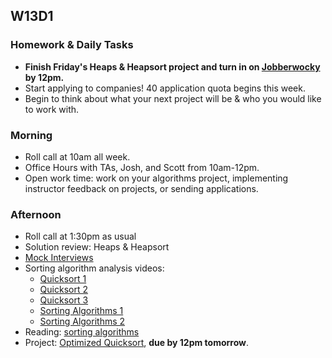 ## W13D1

### Homework & Daily Tasks

* **Finish Friday's Heaps & Heapsort project and turn in on [Jobberwocky][Jobberwocky] by 12pm.**
* Start applying to companies!  40 application quota begins this week.
* Begin to think about what your next project will be & who you would like to work with.

### Morning

* Roll call at 10am all week.
* Office Hours with TAs, Josh, and Scott from 10am-12pm.
* Open work time: work on your algorithms project, implementing instructor feedback on projects, or sending applications.

### Afternoon

* Roll call at 1:30pm as usual
* Solution review: Heaps & Heapsort
* [Mock Interviews][pair-boarding-index]
* Sorting algorithm analysis videos:
   * [Quicksort 1][quicksort1]
   * [Quicksort 2][quicksort2]
   * [Quicksort 3][quicksort3]
   * [Sorting Algorithms 1][sorting1]
   * [Sorting Algorithms 2][sorting2]
* Reading: [sorting algorithms][sorting-readings]
* Project: [Optimized Quicksort][quicksort], **due by 12pm tomorrow**.


<!-- LINKS -->

<!-- Internal Resources -->
[Jobberwocky]: http://progress.appacademy.io/jobberwocky
[calendar]: https://calendar.google.com/calendar/embed?src=appacademy.io_r61pl5c3vl1vatl28hquvhtf4o%40group.calendar.google.com&ctz=America/Los_Angeles

<!-- Technical Interview Resources -->
[pair-boarding-index]: ../technical-skills/whiteboarding/index.md#d10

<!-- Algorithms Projects & Lectures -->

[quicksort1]: https://vimeo.com/192003395/f90890d138
[quicksort2]: https://vimeo.com/192206159/917569833b
[quicksort3]: https://vimeo.com/192493786/dd6520c77d
[sorting1]: https://vimeo.com/193472770/d43f132776
[sorting2]: https://vimeo.com/193473425/dd01b240ee

<!-- Algorithms Readings & Projects -->
[sorting-readings]: https://github.com/appacademy/job-search-curriculum/tree/master/SF/algorithms/w12d2
[quicksort]: https://github.com/appacademy/job-search-curriculum/tree/master/SF/algorithms/w12d2/project4
